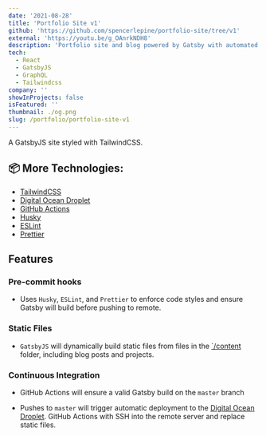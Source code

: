```yaml
---
date: '2021-08-28'
title: 'Portfolio Site v1'
github: 'https://github.com/spencerlepine/portfolio-site/tree/v1'
external: 'https://youtu.be/g_OAnrkNDH8'
description: 'Portfolio site and blog powered by Gatsby with automated deployment'
tech:
  - React
  - GatsbyJS
  - GraphQL
  - Tailwindcss
company: ''
showInProjects: false
isFeatured: ''
thumbnail: ./og.png
slug: /portfolio/portfolio-site-v1
---
```


A GatsbyJS site styled with TailwindCSS.

## 📦 More Technologies:

- [TailwindCSS](https://tailwindcss.com/)
- [Digital Ocean Droplet](https://www.digitalocean.com/products/droplets/)
- [GitHub Actions](https://github.com/features/actions)
- [Husky](https://typicode.github.io/husky/)
- [ESLint](https://eslint.org/)
- [Prettier](https://prettier.io/)

## Features
### Pre-commit hooks
- Uses `Husky`, `ESLint`, and `Prettier` to enforce code styles and ensure Gatsby will build before pushing to remote.
### Static Files
- `GatsbyJS` will dynamically build static files from files in the [`/content](./content) folder, including blog posts and projects.

### Continuous Integration
- GitHub Actions will ensure a valid Gatsby build on the `master` branch

- Pushes to `master` will trigger automatic deployment to the [Digital Ocean Droplet](https://www.digitalocean.com/products/droplets/). GitHub Actions with SSH into the remote server and replace static files.

